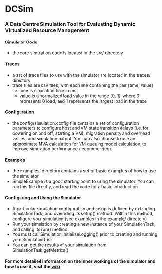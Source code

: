 DCSim
=====
### A Data Centre Simulation Tool for Evaluating Dynamic Virtualized Resource Management


#### Simulator Code
- the core simulation code is located in the src/ directory

#### Traces
- a set of trace files to use with the simulator are located in the traces/ directory
- trace files are csv files, with each line containing the pair [time, value]
  - time is simulation time in ms
  - value is a normalized load value in the range [0, 1], where 0 represents 0 load, and 1 represents the largest load in the trace

#### Configuration
- the config/simulation.config file contains a set of configuration parameters to configure host and VM state transition delays (i.e. for powering on and off, starting a VM), migration penalty and overhead values, and simulation output. You can also choose to use an approximate MVA calculation for VM queuing model calculation, to improve simulation performance (recommended).

#### Examples
- the examples/ directory contains a set of basic examples of how to use the simulator
- SimpleExample is a good starting point to using the simulator. You can run this file directly, and read the code for a basic introduction

#### Configuring and Using the Simulator
- A particular simulation configuration and setup is defined by extending SimulationTask, and overriding its setup() method. Within this method, configure your simulation (see examples in the example/ directory)
- Run your simulation by creating a new instance of your SimulationTask, and calling its run() method.
- You must call Simulation.initializeLogging() prior to creating and running your SimulationTask
- You can get the results of your simulation from SimulationTask.getMetrics()


#### For more detailed information on the inner workings of the simulator and how to use it, visit the [wiki](http://github.com/digs-uwo/dcsim/wiki)
